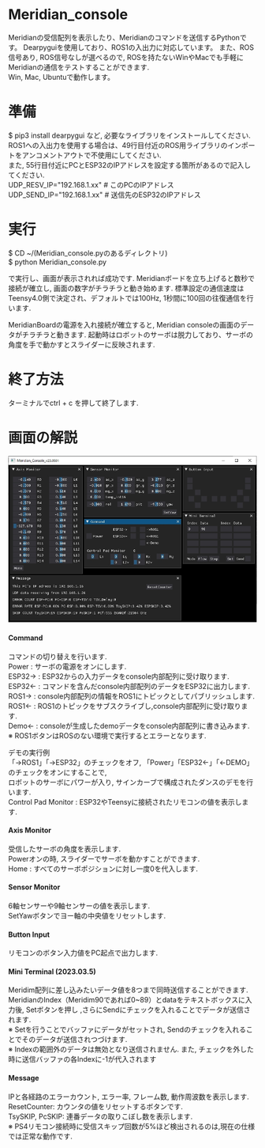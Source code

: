 # Meridian_console
Meridianの受信配列を表示したり、Meridianのコマンドを送信するPythonです。
Dearpyguiを使用しており、ROS1の入出力に対応しています。
また、ROS信号あり, ROS信号なしが選べるので, ROSを持たないWinやMacでも手軽にMeridianの通信をテストすることができます.  
Win, Mac, Ubuntuで動作します。　　

# 準備  
$ pip3 install dearpygui など, 必要なライブラリをインストールしてください.  
ROS1への入出力を使用する場合は、49行目付近のROS用ライブラリのインポートをアンコメントアウトで不使用にしてください.  
また, 55行目付近にPCとESP32のIPアドレスを設定する箇所があるので記入してください.  
UDP_RESV_IP="192.168.1.xx" # このPCのIPアドレス  
UDP_SEND_IP="192.168.1.xx" # 送信先のESP32のIPアドレス  

# 実行  
$ CD ~/(Meridian_console.pyのあるディレクトリ)  
$ python Meridian_console.py  

で実行し、画面が表示されれば成功です. Meridianボードを立ち上げると数秒で接続が確立し, 画面の数字がチラチラと動き始めます.
標準設定の通信速度はTeensy4.0側で決定され、デフォルトでは100Hz, 1秒間に100回の往復通信を行います.

MeridianBoardの電源を入れ接続が確立すると, Meridian consoleの画面のデータがチラチラと動きます.
起動時はロボットのサーボは脱力しており、サーボの角度を手で動かすとスライダーに反映されます.

# 終了方法  
ターミナルでctrl + c を押して終了します.  

# 画面の解説  
![console_img_20230501](https://github.com/Ninagawa123/Meridian_console/blob/main/image/console_img_20230501.JPG?raw=true)
#### Command
コマンドの切り替えを行います.  
Power : サーボの電源をオンにします.  
ESP32-> : ESP32からの入力データをconsole内部配列に受け取ります.  
ESP32<- : コマンドを含んだconsole内部配列のデータをESP32に出力します.  
ROS1->  : console内部配列の情報をROS1にトピックとしてパブリッシュします.  
ROS1<-  : ROS1のトピックをサブスクライブし,console内部配列に受け取ります.  
Demo<-  : consoleが生成したdemoデータをconsole内部配列に書き込みます.  
※ ROS1ボタンはROSのない環境で実行するとエラーとなります.  

デモの実行例  
「->ROS1」「->ESP32」のチェックをオフ, 「Power」「ESP32<-」「<-DEMO」のチェックをオンにすることで,   
ロボットのサーボにパワーが入り, サインカーブで構成されたダンスのデモを行います.  
Control Pad Monitor : ESP32やTeensyに接続されたリモコンの値を表示します.  
  
#### Axis Monitor  
受信したサーボの角度を表示します.  
Powerオンの時, スライダーでサーボを動かすことができます.  
Home : すべてのサーボポジションに対し一度0を代入します.
  
#### Sensor Monitor  
6軸センサーや9軸センサーの値を表示します.  
SetYawボタンでヨー軸の中央値をリセットします.  

#### Button Input  
リモコンのボタン入力値をPC起点で出力します.  
  
#### Mini Terminal (2023.03.5)  
Meridim配列に差し込みたいデータ値を8つまで同時送信することができます.  
MeridianのIndex（Meridim90であれば0~89）とdataをテキストボックスに入力後, Setボタンを押し ,さらにSendにチェックを入れることでデータが送信されます.  
※ Setを行うことでバッファにデータがセットされ, Sendのチェックを入れることでそのデータが送信されつづけます.  
※ Indexの範囲外のデータは無効となり送信されません. また, チェックを外した時に送信バッファの各Indexに-1が代入されます  
  
#### Message  
IPと各経路のエラーカウント, エラー率, フレーム数, 動作周波数を表示します.  
ResetCounter: カウンタの値をリセットするボタンです.  
TsySKIP, PcSKIP: 連番データの取りこぼし数を表示します.  
※ PS4リモコン接続時に受信スキップ回数が5%ほど検出されるのは,現在の仕様では正常な動作です.  
